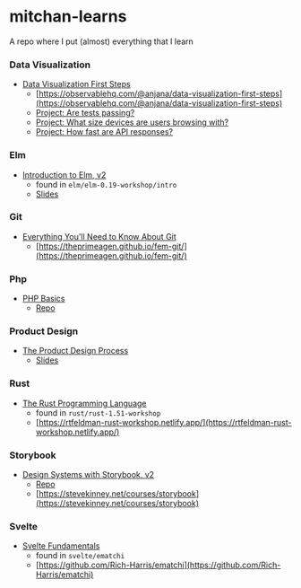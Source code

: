 # mitchan-learns

A repo where I put (almost) everything that I learn

### Data Visualization

- [Data Visualization First Steps](https://frontendmasters.com/courses/data-visualization/)
  - [https://observablehq.com/@anjana/data-visualization-first-steps](https://observablehq.com/@anjana/data-visualization-first-steps)
  - [Project: Are tests passing?](https://observablehq.com/d/3d732780f7debe60)
  - [Project: What size devices are users browsing with?](https://observablehq.com/d/a30d408e6d95e04c)
  - [Project: How fast are API responses?](https://observablehq.com/d/d7a004cd14174957)

### Elm

- [Introduction to Elm, v2](https://frontendmasters.com/courses/intro-elm/)
  - found in `elm/elm-0.19-workshop/intro`
  - [Slides](https://docs.google.com/presentation/d/1KXlrTWmUlAfrSwM_XtmwMuX3O1OjPawwe8ETR7Y57HQ/edit#slide=id.p)

### Git

- [Everything You'll Need to Know About Git](https://frontendmasters.com/courses/everything-git/)
  - [https://theprimeagen.github.io/fem-git/](https://theprimeagen.github.io/fem-git/)

### Php

- [PHP Basics](https://frontendmasters.com/courses/php/)
  - [Repo](https://github.com/mitchan/php-fundamentals)

### Product Design

- [The Product Design Process](https://frontendmasters.com/courses/product-design/)
  - [Slides](https://static.frontendmasters.com/assets/courses/2024-05-29-product-design/product-design-slides.pdf)

### Rust

- [The Rust Programming Language](https://frontendmasters.com/courses/rust/)
  - found in `rust/rust-1.51-workshop`
  - [https://rtfeldman-rust-workshop.netlify.app/](https://rtfeldman-rust-workshop.netlify.app/)

### Storybook

- [Design Systems with Storybook, v2](https://frontendmasters.com/courses/design-systems-v2/)
  - [Repo](https://github.com/mitchan/anthology)
  - [https://stevekinney.net/courses/storybook](https://stevekinney.net/courses/storybook)

### Svelte

- [Svelte Fundamentals](https://frontendmasters.com/courses/svelte-v2/)
  - found in `svelte/ematchi`
  - [https://github.com/Rich-Harris/ematchi](https://github.com/Rich-Harris/ematchi)
